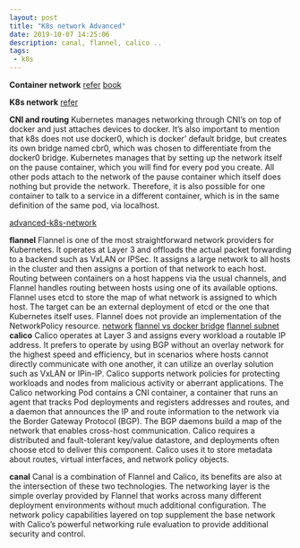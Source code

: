 ```yaml
---
layout: post
title: "K8s network Advanced"
date: 2019-10-07 14:25:06
description: canal, flannel, calico ..
tags:
 - k8s
---
```


**Container network**
[refer](http://events17.linuxfoundation.org/sites/events/files/slides/Container%20Networking%20Deep%20Dive.pdf)
[book](https://www.li9.com/wp-content/uploads/2018/07/Container-Networking-Docker-Kubernetes-180701.pdf)

**K8s network**
[refer](https://info.rancher.com/hubfs/eBooks,%20reports,%20and%20whitepapers/Diving%20Deep%20Into%20Kubernetes%20Networking.pdf)

**CNI and routing**
Kubernetes manages networking through CNI’s on top of docker and just attaches devices to docker. 
It’s also important to mention that k8s does not use docker0, which is docker’
default bridge, but creates its own bridge named cbr0, which was chosen to
differentiate from the docker0 bridge.
Kubernetes manages that by setting up the network itself on the pause container, which you will find for every pod you create. All other pods attach to the network of the pause container which itself does nothing but provide the network. Therefore, it is also possible for one container to talk to a service in a different container, which is in the same definition of the same pod, via localhost.

[advanced-k8s-network](https://neuvector.com/network-security/advanced-kubernetes-networking/)


**flannel**
Flannel is one of the most straightforward network providers for Kubernetes.
It operates at Layer 3 and offloads the actual packet forwarding to a backend
such as VxLAN or IPSec. It assigns a large network to all hosts in the cluster
and then assigns a portion of that network to each host. Routing between
containers on a host happens via the usual channels, and Flannel handles
routing between hosts using one of its available options.
Flannel uses etcd to store the map of what network is assigned to which host.
The target can be an external deployment of etcd or the one that Kubernetes
itself uses.
Flannel does not provide an implementation of the NetworkPolicy resource. 
[network](https://blog.laputa.io/kubernetes-flannel-networking-6a1cb1f8ec7c)
[flannel vs docker bridge](https://www.edureka.co/blog/kubernetes-networking/)
[flannel subnet](https://blog.laputa.io/kubernetes-flannel-networking-6a1cb1f8ec7c)
**calico**
Calico operates at Layer 3 and assigns every workload a
routable IP address. It prefers to operate by using BGP without
an overlay network for the highest speed and efficiency, but in
scenarios where hosts cannot directly communicate with one
another, it can utilize an overlay solution such as VxLAN or IPin-IP.
Calico supports network policies for protecting workloads and
nodes from malicious activity or aberrant applications.
The Calico networking Pod contains a CNI container, a
container that runs an agent that tracks Pod deployments and
registers addresses and routes, and a daemon that announces
the IP and route information to the network via the Border
Gateway Protocol (BGP). The BGP daemons build a map of the
network that enables cross-host communication.
Calico requires a distributed and fault-tolerant key/value
datastore, and deployments often choose etcd to deliver this
component. Calico uses it to store metadata about routes,
virtual interfaces, and network policy objects.

**canal**
Canal is a combination of Flannel and Calico, its benefits are also at the intersection of these two technologies. The networking layer is the simple overlay provided by Flannel that works across many different deployment environments without much additional configuration. The network policy capabilities layered on top supplement the base network with Calico’s powerful networking rule evaluation to provide additional security and control.
